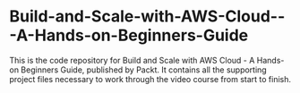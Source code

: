 # Build-and-Scale-with-AWS-Cloud---A-Hands-on-Beginners-Guide
This is the code repository for Build and Scale with AWS Cloud - A Hands-on Beginners Guide, published by Packt. It contains all the supporting project files necessary to work through the video course from start to finish.
